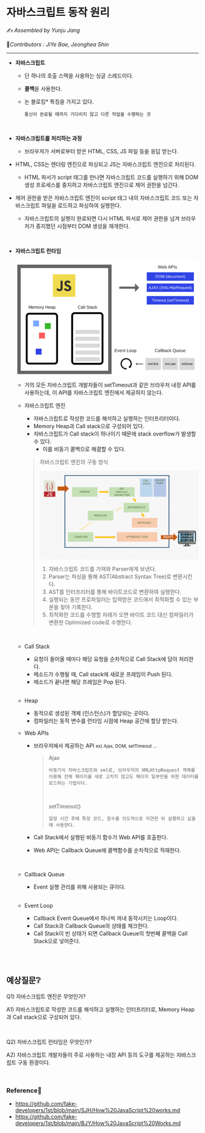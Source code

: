 # 자바스크립트 동작 원리

:writing_hand: *Assembled by Yunju Jang*

🤝*Contributors : JiYe Bae, Jeonghea Shin*

<hr>


- <b>자바스크립트</b>

  - 단 하나의 호출 스택을 사용하는 싱글 스레드이다.

  - <b>콜백</b>을 사용한다.

  - 논 블로킹* 특징을 가지고 있다.

    ```
    통신이 완료될 때까지 기다리지 않고 다른 작업을 수행하는 것
    ```

  <br/>

- <b>자바스크립트를 처리하는 과정</b>

  - 브라우저가 서버로부터 받은 HTML, CSS, JS 파일 등을 응답 받는다.
- HTML, CSS는 렌더링 엔진으로 파싱되고 JS는 자바스크립트 엔진으로 처리된다.
  - HTML 파서가 script 태그를 만나면 자바스크립트 코드를 실행하기 위해 DOM 생성 프로세스를 중지하고 자바스크립트 엔진으로 제어 권한을 넘긴다.
- 제어 권한을 받은 자바스크립트 엔진이 script 태그 내의 자바스크립트 코드 또는 자바스크립트 파일을 로드하고 파싱하여 실행한다.
  - 자바스크립트의 실행이 완료되면 다시 HTML 파서로 제어 권한을 넘겨 브라우저가 중지했던 시점부터 DOM 생성을 재개한다.

<br/>

- <b>자바스크립트 런타임</b>

  <img src='resources/jsRuntime.png' align='center' width='500px'>

  - 거의 모든 자바스크립트 개발자들이 setTimeout과 같은 브라우저 내장 API를 사용하는데, 이 API를 자바스크립트 엔진에서 제공하지 않는다.

  - 자바스크립트 엔진

    - 자바스크립트로 작성한 코드를 해석하고 실행하는 인터프리터이다.
    - Memory Heap과 Call stack으로 구성되어 있다.
    - 자바스크립트가 Call stack이 하나이기 때문에 stack overflow가 발생할 수 있다.
      - 이를 비동기 콜백으로 해결할 수 있다.

    > 자바스크립트 엔진의 구동 방식
    >
    > <img src='resources/jsEngine.png' width='450px' align='center'>
    >
    > 1. 자바스크립트 코드를 가져와 Parser에게 보낸다.
    > 2. Parser는 파싱을 통해 AST(Abstract Syntax Tree)로 변환시킨다.
    > 3. AST를 인터프리터를 통해 바이트코드로 변환하여 실행한다.
    > 4. 실행되는 동안 프로파일러는 입력받은 코드에서 최적화할 수 있는 부분을 찾아 기록한다.
    > 5. 최적화한 코드를 수행할 차례가 오면 바이트 코드 대신 컴파일러가 변환한 Optimized code로 수행한다.

    <br/>

  - Call Stack

    - 요청이 들어올 때마다 해당 요청을 순차적으로 Call Stack에 담아 처리한다.
    - 메소드가 수행될 때, Call stack에 새로운 프레임이 Push 된다.
    - 메소드가 끝나면 해당 프레임은 Pop 된다.

    <br/>

  - Heap

    - 동적으로 생성된 객체 (인스턴스)가 할당되는 곳이다.
    - 컴파일러는 동적 변수를 런타임 시점에 Heap 공간에 할당 받는다.

  - Web APIs

    - 브라우저에서 제공하는 API <small>ex) Ajax, DOM, setTimeout ... </small>

      > Ajax 
      >
      > ``` 
      > 비동기식 자바스크립트와 xml로, 브라우저의 XMLHttpRequest 객체를 이용해 전체 페이지를 새로 고치지 않고도 페이지 일부만을 위한 데이터를 로드하는 기법이다.
      > ```
      >
      > <br/>
      >
      > setTimeout()
      >
      > ```
      > 일정 시간 후에 특정 코드, 함수를 의도적으로 지연한 뒤 실행하고 싶을 때 사용한다.
      > ```

    - Call Stack에서 실행된 비동기 함수가 Web API를 호출한다.

    - Web API는 Callback Queue에 콜백함수를 순차적으로 적재한다.

    <br/>

  - Callback Queue

    - Event 실행 관리를 위해 사용되는 큐이다.

    <br/>

  - Event Loop

    - Callback Event Queue에서 하나씩 꺼내 동작시키는 Loop이다.
    - Call Stack과 Callback Queue의 상태를 체크한다.
    - Call Stack이 빈 상태가 되면 Callback Queue의 첫번째 콜백을 Call Stack으로 넣어준다.

  <br>

  

<br/>

## 예상질문❔

Q1) 자바스크립트 엔진은 무엇인가?

A1) 자바스크립트로 작성한 코드를 해석하고 실행하는 인터프리터로, Memory Heap과 Call stack으로 구성되어 있다.

<br/>

Q2) 자바스크립트 런타임은 무엇인가?

A2) 자바스크립트 개발자들이 주로 사용하는 내장 API 등의 도구를 제공하는 자바스크립트 구동 환경이다.

<br/>

### Reference📖

- https://github.com/fake-developers/1st/blob/main/SJH/How%20JavaScript%20works.md
- https://github.com/fake-developers/1st/blob/main/BJY/How%20JavaScript%20Works.md
